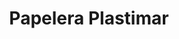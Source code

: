 ---
title: "Papelera Plastimar"
url: /ciudad-autonoma-de-buenos-aires/papelera-plastimar/
shop: material de oficina
---